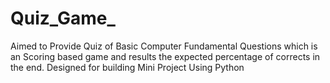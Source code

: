 # Quiz_Game_
Aimed to Provide Quiz of Basic Computer Fundamental Questions which is an Scoring based game and results the expected percentage of corrects in the end. Designed for building Mini Project Using Python
